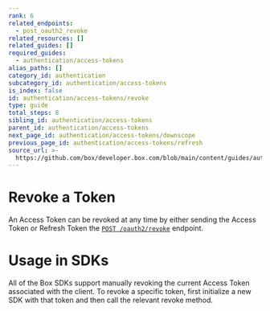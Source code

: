 ```yaml
---
rank: 6
related_endpoints:
  - post_oauth2_revoke
related_resources: []
related_guides: []
required_guides:
  - authentication/access-tokens
alias_paths: []
category_id: authentication
subcategory_id: authentication/access-tokens
is_index: false
id: authentication/access-tokens/revoke
type: guide
total_steps: 8
sibling_id: authentication/access-tokens
parent_id: authentication/access-tokens
next_page_id: authentication/access-tokens/downscope
previous_page_id: authentication/access-tokens/refresh
source_url: >-
  https://github.com/box/developer.box.com/blob/main/content/guides/authentication/access-tokens/revoke.md
---
```

# Revoke a Token

An Access Token can be revoked at any time by either sending the Access Token or
Refresh Token the [`POST
/oauth2/revoke`](endpoint://post-oauth2-revoke) endpoint.

<Samples id='post_oauth2_revoke' >

</Samples>

<Message>

# Usage in SDKs

All of the Box SDKs support manually revoking the current Access Token
associated with the client. To revoke a specific token, first initialize a new
SDK with that token and then call the relevant revoke method.

</Message>